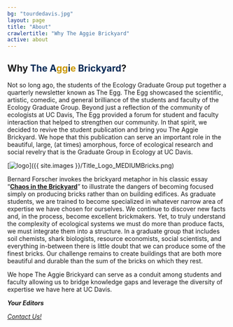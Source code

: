 ```yaml
---
bg: "tourdedavis.jpg"
layout: page
title: "About"
crawlertitle: "Why The Aggie Brickyard"
active: about
---
```


## **Why <font color="#002855">The A</font><font color="#C99700">gg</font><font color="#002855">i</font><font color="#C99700">e</font><font color="#002855"> Brickyard</font>?**

Not so long ago, the students of the Ecology Graduate Group put together a quarterly newsletter known as The Egg. The Egg showcased the scientific, artistic, comedic, and general brilliance of the students and faculty of the Ecology Graduate Group. Beyond just a reflection of the community of ecologists at UC Davis, The Egg provided a forum for student and faculty interaction that helped to strengthen our community. In that spirit, we decided to revive the student publication and bring you The Aggie Brickyard. We hope that this publication can serve an important role in the beautiful, large, (at times) amorphous, force of ecological research and social revelry that is the Graduate Group in Ecology at UC Davis.

[![logo](../assets/images/Title_Logo_MEDIUMBricks.png)]({{ site.images }}/Title_Logo_MEDIUMBricks.png)

Bernard Forscher invokes the brickyard metaphor in his classic essay “[**Chaos in the Brickyard**](http://science.sciencemag.org/content/142/3590/339.1)” to illustrate the dangers of becoming focused simply on producing bricks rather than on building edifices. As graduate students, we are trained to become specialized in whatever narrow area of expertise we have chosen for ourselves. We continue to discover new facts and, in the process, become excellent brickmakers. Yet, to truly understand the complexity of ecological systems we must do more than produce facts, we must integrate them into a structure. In a graduate group that includes soil chemists, shark biologists, resource economists, social scientists, and everything in-between there is little doubt that we can produce some of the finest bricks. Our challenge remains to create buildings that are both more beautiful and durable than the sum of the bricks on which they rest.

We hope The Aggie Brickyard can serve as a conduit among students and faculty allowing us to bridge knowledge gaps and leverage the diversity of expertise we have here at UC Davis.

__*Your Editors*__

*[Contact Us!](mailto:brickyardeditors@gmail.com)*
